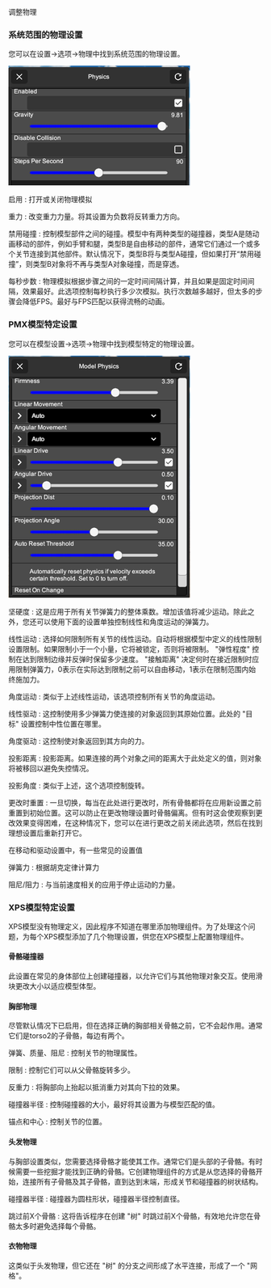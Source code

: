 调整物理

### 系统范围的物理设置
您可以在设置->选项->物理中找到系统范围的物理设置。

![系统物理](/images/system-physics.png)

启用
: 打开或关闭物理模拟

重力
: 改变重力力量。将其设置为负数将反转重力方向。

禁用碰撞
: 控制模型部件之间的碰撞。模型中有两种类型的碰撞器，类型A是随动画移动的部件，例如手臂和腿，类型B是自由移动的部件，通常它们通过一个或多个关节连接到其他部件。默认情况下，类型B将与类型A碰撞，但如果打开“禁用碰撞”，则类型B对象将不再与类型A对象碰撞，而是穿透。

每秒步数
: 物理模拟根据步骤之间的一定时间间隔计算，并且如果是固定时间间隔，效果最好。此选项控制每秒执行多少次模拟。执行次数越多越好，但太多的步骤会降低FPS。最好与FPS匹配以获得流畅的动画。

### PMX模型特定设置
您可以在模型设置->选项->物理中找到模型特定的物理设置。

![模型物理](/images/model-physics.png)

坚硬度
: 这是应用于所有关节弹簧力的整体乘数。增加该值将减少运动。除此之外，您还可以使用下面的设置单独控制线性和角度运动的弹簧力。

线性运动
: 选择如何限制所有关节的线性运动。自动将根据模型中定义的线性限制设置限制。如果限制小于一个小量，它将被锁定，否则将被限制。 "弹性程度" 控制在达到限制边缘并反弹时保留多少速度。 "接触距离" 决定何时在接近限制时应用限制弹簧力，0表示在实际达到限制之前可以自由移动，1表示在限制范围内始终施加力。

角度运动
: 类似于上述线性运动，该选项控制所有关节的角度运动。

线性驱动
: 这控制使用多少弹簧力使连接的对象返回到其原始位置。此处的 "目标" 设置控制中性位置在哪里。

角度驱动
: 这控制使对象返回到其方向的力。

投影距离
: 投影距离。如果连接的两个对象之间的距离大于此处定义的值，则对象将被移回以避免失控情况。

投影角度
: 类似于上述，这个选项控制旋转。

更改时重置
: 一旦切换，每当在此处进行更改时，所有骨骼都将在应用新设置之前重置到初始位置。这可以防止在更改物理设置时骨骼偏离。但有时这会使观察到更改效果变得困难，在这种情况下，您可以在进行更改之前关闭此选项，然后在找到理想设置后重新打开它。

在移动和驱动设置中，有一些常见的设置值

弹簧力
: 根据胡克定律计算力

阻尼/阻力
: 与当前速度相关的应用于停止运动的力量。

### XPS模型特定设置
XPS模型没有物理定义，因此程序不知道在哪里添加物理组件。为了处理这个问题，为每个XPS模型添加了几个物理设置，供您在XPS模型上配置物理组件。

#### 骨骼碰撞器
此设置在常见的身体部位上创建碰撞器，以允许它们与其他物理对象交互。使用滑块更改大小以适应模型体型。

#### 胸部物理
尽管默认情况下已启用，但在选择正确的胸部相关骨骼之前，它不会起作用。通常它们是torso2的子骨骼，每边有两个。

弹簧、质量、阻尼
: 控制关节的物理属性。

限制
: 控制它们可以从父骨骼旋转多少。

反重力
: 将胸部向上抬起以抵消重力对其向下拉的效果。

碰撞器半径
: 控制碰撞器的大小，最好将其设置为与模型匹配的值。

锚点和中心
: 控制关节的位置。

#### 头发物理
与胸部设置类似，您需要选择骨骼才能使其工作。通常它们是头部的子骨骼。有时候需要一些挖掘才能找到正确的骨骼。它创建物理组件的方式是从您选择的骨骼开始，连接所有子骨骼及其子骨骼，直到达到末端，形成关节和碰撞器的树状结构。

碰撞器半径
: 碰撞器为圆柱形状，碰撞器半径控制直径。

跳过前X个骨骼
: 这将告诉程序在创建 "树" 时跳过前X个骨骼，有效地允许您在骨骼太多时避免选择每个骨骼。

#### 衣物物理
这类似于头发物理，但它还在 "树" 的分支之间形成了水平连接，形成了一个 "网格"。